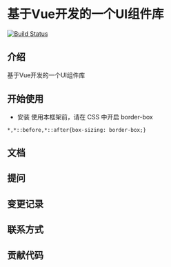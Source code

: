 # 基于Vue开发的一个UI组件库

[![Build Status](https://travis-ci.org/FredaFei/gulu.svg?branch=master)](https://travis-ci.org/FredaFei/gulu)

## 介绍
基于Vue开发的一个UI组件库

## 开始使用
+ 安装
使用本框架前，请在 CSS 中开启 border-box
```
*,*::before,*::after{box-sizing: border-box;}
```
## 文档

## 提问

## 变更记录

## 联系方式

## 贡献代码

